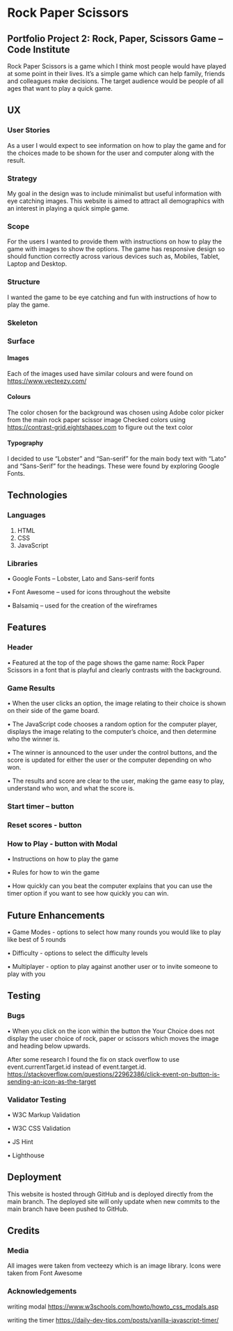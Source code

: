 # Rock Paper Scissors
## Portfolio Project 2: Rock, Paper, Scissors Game – Code Institute
Rock Paper Scissors is a game which I think most people would have played at some point in their lives. It’s a simple game which can help family, friends and colleagues make decisions.
The target audience would be people of all ages that want to play a quick game.

## UX
### User Stories
As a user I would expect to see information on how to play the game and for the choices made to be shown for the user and computer along with the result.

### Strategy
My goal in the design was to include minimalist but useful information with eye catching images. This website is aimed to attract all demographics with an interest in playing a quick simple game.

### Scope
For the users I wanted to provide them with instructions on how to play the game with images to show the options. The game has responsive design so should function correctly across various devices such as, Mobiles, Tablet, Laptop and Desktop.

### Structure
I wanted the game to be eye catching and fun with instructions of how to play the game. 

### Skeleton

### Surface
#### Images
Each of the images used have similar colours and were found on https://www.vecteezy.com/ 
#### Colours
The color chosen for the background was chosen using Adobe color picker from the main rock paper scissor image
Checked colors using https://contrast-grid.eightshapes.com to figure out the text color
#### Typography
I decided to use “Lobster” and “San-serif” for the main body text with “Lato” and “Sans-Serif” for the headings. These were found by exploring Google Fonts.

## Technologies
### Languages
1.	HTML
2.	CSS
3.	JavaScript
### Libraries
•	Google Fonts – Lobster, Lato and Sans-serif fonts

•	Font Awesome – used for icons throughout the website

•	Balsamiq – used for the creation of the wireframes

## Features
### Header
•	Featured at the top of the page shows the game name: Rock Paper Scissors in a font that is playful and clearly contrasts with the background.
### Game Results
•	When the user clicks an option, the image relating to their choice is shown on their side of the game board.

•	The JavaScript code chooses a random option for the computer player, displays the image relating to the computer’s choice, and then determine who the winner is.

•	The winner is announced to the user under the control buttons, and the score is updated for either the user or the computer depending on who won.

•	The results and score are clear to the user, making the game easy to play, understand who won, and what the score is.
### Start timer – button

### Reset scores - button

### How to Play - button with Modal
•	Instructions on how to play the game

•	Rules for how to win the game

•	How quickly can you beat the computer explains that you can use the timer option if you want to see how quickly you can win.

## Future Enhancements
•	Game Modes - options to select how many rounds you would like to play like best of 5 rounds

•	Difficulty - options to select the difficulty levels

•	Multiplayer - option to play against another user or to invite someone to play with you


## Testing
### Bugs
•	When you click on the icon within the button the Your Choice does not display the user choice of rock, paper or scissors which moves the image and heading below upwards.

 
After some research I found the fix on stack overflow to use event.currentTarget.id instead of event.target.id.
https://stackoverflow.com/questions/22962386/click-event-on-button-is-sending-an-icon-as-the-target  

### Validator Testing
•	W3C Markup Validation

•	W3C CSS Validation

•	JS Hint

•	Lighthouse

## Deployment
This website is hosted through GitHub and is deployed directly from the main branch. The deployed site will only update when new commits to the main branch have been pushed to GitHub.

## Credits
### Media
All images were taken from vecteezy which is an image library.
Icons were taken from Font Awesome 
### Acknowledgements
writing modal
https://www.w3schools.com/howto/howto_css_modals.asp

writing the timer
https://daily-dev-tips.com/posts/vanilla-javascript-timer/
